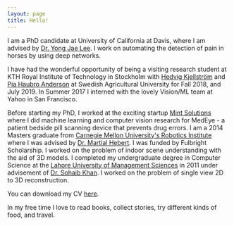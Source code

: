 ```yaml
---
layout: page
title: Hello!
---
```

I am a PhD candidate at University of California at Davis, where I am advised by [Dr. Yong Jae Lee](http://web.cs.ucdavis.edu/~yjlee/). I work on automating the detection of pain in horses by using deep networks. 

I have had the wonderful opportunity of being a visiting research student at KTH Royal Institute of Technology in Stockholm with [Hedvig Kjellström](http://www.csc.kth.se/~hedvig/) and [Pia Haubro Anderson](https://www.slu.se/cv/pia-haubro/) at Swedish Agricultural University for Fall 2018, and July 2019. In Summer 2017 I interned with the lovely Vision/ML team at Yahoo in San Francisco.
        
Before starting my PhD, I worked at the exciting startup [Mint Solutions](https://medeye.io/) where I did machine learning and computer vision research for MedEye - a patient bedside pill scanning device that prevents drug errors. I am a 2014 Masters graduate from [Carnegie Mellon University's Robotics Institute](https://www.ri.cmu.edu/) where I was advised by [Dr. Martial Hebert](http://www.cs.cmu.edu/~hebert/). I was funded by Fulbright Scholarship. I worked on the problem of indoor scene understanding with the aid of 3D models. I completed my undergraduate degree in Computer Science at the [Lahore University of Management Sciences](https://lums.edu.pk/) in 2011 under advisement of [Dr. Sohaib Khan](http://web.lums.edu.pk/~sohaib/). I worked on the problem of single view 2D to 3D reconstruction.

You can download my CV [here]({{site.baseurl}}/pubs/cv_4.pdf).

In my free time I love to read books, collect stories, try different kinds of food, and travel.


